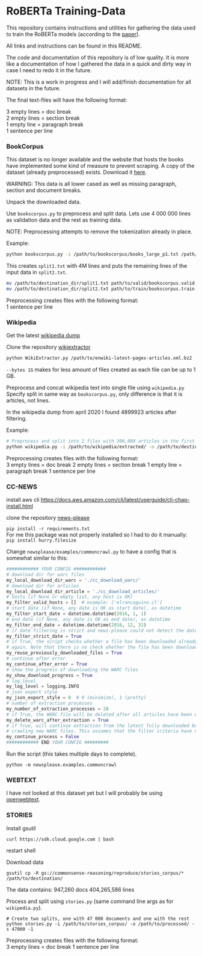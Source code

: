 # RoBERTa Training-Data
This repository contains instructions and utilities for gathering the data used to train the RoBERTa models (according to the [paper](https://arxiv.org/abs/1907.11692)).

All links and instructions can be found in this README.

The code and documentation of this repository is of low quality. It is more like a documentation of how I gathered the data in a quick and dirty way in case I need to redo it in the future.

NOTE: This is a work in progress and I will add/finish documentation for all datasets in the future.

The final text-files will have the following format:

3 empty lines = doc break    
2 empty lines = section break    
1 empty line = paragraph break    
1 sentence per line


### BookCorpus
This dataset is no longer available and the website that hosts the books have implemented some kind of measure to prevent scraping.
A copy of the dataset (already preprocessed) exists. Download it [here](https://drive.google.com/uc?id=16KCjV9z_FHm8LgZw05RSuk4EsAWPOP_z&export=download).

WARNING: This data is all lower cased as well as missing paragraph, section and document breaks.

Unpack the downloaded data.

Use `bookscorpus.py` to preprocess and split data. Lets use 4 000 000 lines as validation data and the rest as training data.

NOTE: Preprocessing attempts to remove the tokenization already in place.

Example:
```bash
python bookscorpus.py -i /path/to/bookscorpus/books_large_p1.txt /path/to/bookscorpus/books_large_p2.txt -o /path/to/destination_dir --splits 4000000 -1
```
This creates `split1.txt` with 4M lines and puts the remaining lines of the input data in `split2.txt`.

```bash
mv /path/to/destination_dir/split1.txt path/to/valid/bookscorpus.valid.txt
mv /path/to/destination_dir/split2.txt path/to/train/bookscorpus.train.txt
```

Preprocessing creates files with the following format:    
1 sentence per line

### Wikipedia
Get the latest [wikipedia dump](https://dumps.wikimedia.org/enwiki/latest/enwiki-latest-pages-articles.xml.bz2)

Clone the repository [wikiextractor](https://github.com/attardi/wikiextractor)

```bash
python WikiExtractor.py /path/to/enwiki-latest-pages-articles.xml.bz2 -o /path/to/extracted --sections --filter_disambig_pages --min_text_length 200 --bytes 1G
```
`--bytes 1G` makes for less amount of files created as each file can be up to 1 GB.

Preprocess and concat wikipedia text into single file using `wikipedia.py`
Specify split in same way as `bookscorpus.py`, only difference is that it is articles, not lines.

In the wikipedia dump from april 2020 I found 4899923 articles after filtering.

Example:
```bash
# Preprocess and split into 2 files with 300,000 articles in the first and the remaining in the second.
python wikipedia.py -i /path/to/wikipedia/extracted/ -o /path/to/destination/ --splits 300000 -1
```

Preprocessing creates files with the following format:    
3 empty lines = doc break
2 empty lines = section break
1 empty line = paragraph break
1 sentence per line

### CC-NEWS
install aws cli https://docs.aws.amazon.com/cli/latest/userguide/cli-chap-install.html

clone the repository [news-please](https://github.com/fhamborg/news-please)

`pip install -r requirements.txt`    
For me this package was not properly installed so I had to do it manually:    
`pip install hurry.filesize`    

Change `newsplease/examples/commoncrawl.py` to have a config that is somewhat similar to this:
```python
############ YOUR CONFIG ############
# download dir for warc files
my_local_download_dir_warc = './cc_download_warc/'
# download dir for articles
my_local_download_dir_article = './cc_download_articles/'
# hosts (if None or empty list, any host is OK)
my_filter_valid_hosts = []  # example: ['elrancaguino.cl']
# start date (if None, any date is OK as start date), as datetime
my_filter_start_date = datetime.datetime(2016, 1, 1)
# end date (if None, any date is OK as end date), as datetime
my_filter_end_date = datetime.datetime(2016, 12, 31)
# if date filtering is strict and news-please could not detect the date of an article, the article will be discarded
my_filter_strict_date = True
# if True, the script checks whether a file has been downloaded already and uses that file instead of downloading
# again. Note that there is no check whether the file has been downloaded completely or is valid!
my_reuse_previously_downloaded_files = True
# continue after error
my_continue_after_error = True
# show the progress of downloading the WARC files
my_show_download_progress = True
# log_level
my_log_level = logging.INFO
# json export style
my_json_export_style = 0  # 0 (minimize), 1 (pretty)
# number of extraction processes
my_number_of_extraction_processes = 28
# if True, the WARC file will be deleted after all articles have been extracted from it
my_delete_warc_after_extraction = True
# if True, will continue extraction from the latest fully downloaded but not fully extracted WARC files and then
# crawling new WARC files. This assumes that the filter criteria have not been changed since the previous run!
my_continue_process = False
############ END YOUR CONFIG #########
```

Run the script (this takes multiple days to complete).
```
python -m newsplease.examples.commoncrawl
```

### WEBTEXT
I have not looked at this dataset yet but I will probably be using [openwebtext](https://github.com/jcpeterson/openwebtext).

### STORIES
Install gsutil
```
curl https://sdk.cloud.google.com | bash
```
restart shell

Download data
```
gsutil cp -R gs://commonsense-reasoning/reproduce/stories_corpus/* /path/to/destination/
```
The data contains:
947,260 docs
404,265,586 lines

Process and split using `stories.py` (same command line args as for `wikipedia.py`).
```
# Create two splits, one with 47 000 documents and one with the rest
python stories.py -i /path/to/stories_corpus/ -o /path/to/processed/ -s 47000 -1
```

Preprocessing creates files with the following format:    
3 empty lines = doc break
1 sentence per line
